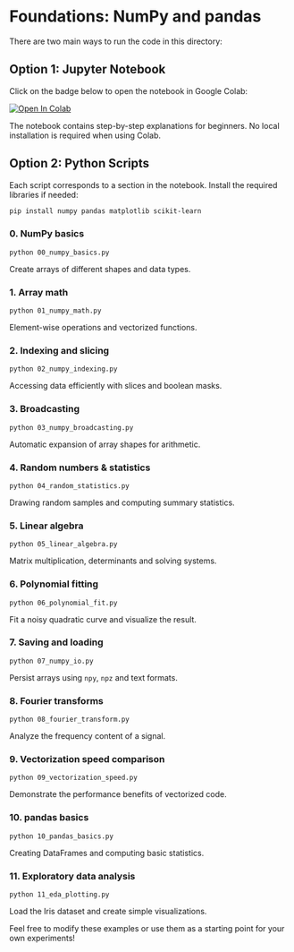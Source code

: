 # Foundations: NumPy and pandas

There are two main ways to run the code in this directory:

## Option 1: Jupyter Notebook

Click on the badge below to open the notebook in Google Colab:

[![Open In Colab](https://colab.research.google.com/assets/colab-badge.svg)](https://colab.research.google.com/github/Girish-Krishnan/ECE-SIPP-Python-ML/blob/main/0_Foundations/foundations.ipynb)

The notebook contains step-by-step explanations for beginners. No local installation is required when using Colab.

## Option 2: Python Scripts

Each script corresponds to a section in the notebook. Install the required libraries if needed:

```bash
pip install numpy pandas matplotlib scikit-learn
```

### 0. NumPy basics
`python 00_numpy_basics.py`

Create arrays of different shapes and data types.

### 1. Array math
`python 01_numpy_math.py`

Element-wise operations and vectorized functions.

### 2. Indexing and slicing
`python 02_numpy_indexing.py`

Accessing data efficiently with slices and boolean masks.

### 3. Broadcasting
`python 03_numpy_broadcasting.py`

Automatic expansion of array shapes for arithmetic.

### 4. Random numbers & statistics
`python 04_random_statistics.py`

Drawing random samples and computing summary statistics.

### 5. Linear algebra
`python 05_linear_algebra.py`

Matrix multiplication, determinants and solving systems.

### 6. Polynomial fitting
`python 06_polynomial_fit.py`

Fit a noisy quadratic curve and visualize the result.

### 7. Saving and loading
`python 07_numpy_io.py`

Persist arrays using `npy`, `npz` and text formats.

### 8. Fourier transforms
`python 08_fourier_transform.py`

Analyze the frequency content of a signal.

### 9. Vectorization speed comparison
`python 09_vectorization_speed.py`

Demonstrate the performance benefits of vectorized code.

### 10. pandas basics
`python 10_pandas_basics.py`

Creating DataFrames and computing basic statistics.

### 11. Exploratory data analysis
`python 11_eda_plotting.py`

Load the Iris dataset and create simple visualizations.

Feel free to modify these examples or use them as a starting point for your own experiments!
